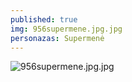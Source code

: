 ```yaml
---
published: true
img: 956supermene.jpg.jpg
personazas: Supermenė
---
```

![956supermene.jpg.jpg]({{site.baseurl}}/img/personazai/956supermene.jpg.jpg)

